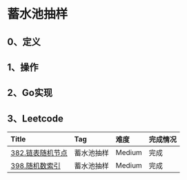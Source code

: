 # 蓄水池抽样

## 0、定义

## 1、操作

## 2、Go实现

## 3、Leetcode

| Title                                                               | Tag   | 难度     | 完成情况 |
|:--------------------------------------------------------------------|:------|:-------|:-----|
| [382.链表随机节点](https://leetcode.cn/problems/linked-list-random-node/) | 蓄水池抽样 | Medium | 完成   |
| [398.随机数索引](https://leetcode.cn/problems/random-pick-index/)        | 蓄水池抽样 | Medium | 完成   |